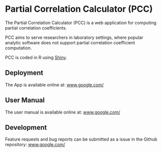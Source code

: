 # Partial Correlation Calculator (PCC)

The Partial Correlation Calculator (PCC) is a web application for computing partial correlation coefficients.

PCC aims to serve researchers in laboratory settings, where popular analytic software does not support partial correlation coefficient computation.

PCC is coded in R using [Shiny](https://shiny.rstudio.com/).

## Deployment

The App is available online at: www.google.com/

## User Manual

The user manual is available online at: www.google.com/

## Development

Feature requests and bug reports can be submitted as a issue in the Github repository: www.google.com/
